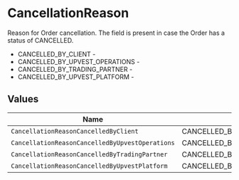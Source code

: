 # CancellationReason

Reason for Order cancellation. The field is present in case the Order has a status of CANCELLED.
* CANCELLED_BY_CLIENT - 
* CANCELLED_BY_UPVEST_OPERATIONS - 
* CANCELLED_BY_TRADING_PARTNER - 
* CANCELLED_BY_UPVEST_PLATFORM - 


## Values

| Name                                            | Value                                           |
| ----------------------------------------------- | ----------------------------------------------- |
| `CancellationReasonCancelledByClient`           | CANCELLED_BY_CLIENT                             |
| `CancellationReasonCancelledByUpvestOperations` | CANCELLED_BY_UPVEST_OPERATIONS                  |
| `CancellationReasonCancelledByTradingPartner`   | CANCELLED_BY_TRADING_PARTNER                    |
| `CancellationReasonCancelledByUpvestPlatform`   | CANCELLED_BY_UPVEST_PLATFORM                    |
